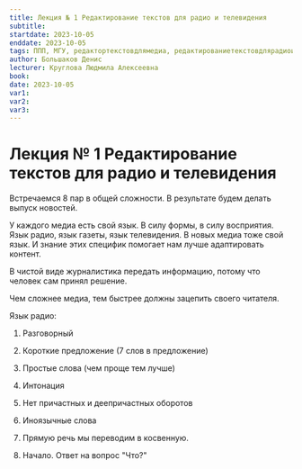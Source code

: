 ```yaml
---
title: Лекция № 1 Редактирование текстов для радио и телевидения
subtitle:
startdate: 2023-10-05
enddate: 2023-10-05
tags: ППП, МГУ, редактортекстовдлямедиа, редактированиетекстовдлярадиоителевидения
author: Большаков Денис
lecturer: Круглова Людмила Алексеевна
book:
date: 2023-10-05
var1:
var2:
var3:
---
```


  

# Лекция № 1 Редактирование текстов для радио и телевидения

  

  

  

Встречаемся 8 пар в общей сложности. В результате будем делать выпуск новостей. 

  

У каждого медиа есть свой язык. В силу формы, в силу восприятия. Язык радио, язык газеты, язык телевидения. В новых медиа тоже свой язык. И знание этих специфик помогает нам лучше адаптировать контент. 

  

В чистой виде журналистика передать информацию, потому что человек сам принял решение. 

  

Чем сложнее медиа, тем быстрее должны зацепить своего читателя. 

  

Язык радио:

1. Разговорный

2. Короткие предложение (7 слов в предложение)

3. Простые слова (чем проще тем лучше)

4. Интонация

5. Нет причастных и деепричастных оборотов

6. Иноязычные слова

7. Прямую речь мы переводим в косвенную.

8. Начало. Ответ на вопрос "Что?"